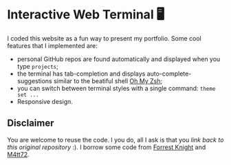# Interactive Web Terminal 🖥

I coded this website as a fun way to present my portfolio. Some cool features that I implemented are:
- personal GitHub repos are found automatically and displayed when you type `projects`;
- the terminal has tab-completion and displays auto-complete-suggestions similar to the beatiful shell [Oh My Zsh](https://github.com/ohmyzsh/ohmyzsh);
- you can switch between terminal styles with a single command: `theme set ...`
- Responsive design.

## Disclaimer

You are welcome to reuse the code. I you do, all I ask is that you *link back to this original repository* :).
I borrow some code from [Forrest Knight](https://www.youtube.com/watch?v=KtYby2QN0kQ) and [M4tt72](https://term.m4tt72.com).
